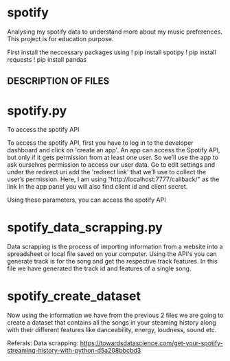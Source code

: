 # spotify
Analysing my spotify data to understand more about my music preferences. This project is for education purpose.

First install the neccessary packages using
! pip install spotipy
! pip install requests
! pip install pandas

## DESCRIPTION OF FILES

# spotify.py

To access the spotify API

To access the spotify API, first you have to log in to the developer dashboard and click on 'create an app'.
An app can access the Spotify API, but only if it gets permission from at least one user. So we’ll use the app to ask ourselves permission to access our user data.
Go to edit settings and under the redirect uri add the 'redirect link' that we’ll use to collect the user’s permission. Here, I am using "http://localhost:7777/callback/" as the link
In the app panel you will also find client id and client secret.

Using these parameters, you can access the spotify API


# spotify_data_scrapping.py

Data scrapping is the process of importing information from a website into a spreadsheet or local file saved on your computer. Using the API's you can generate track is for the song and get the respective track features. In this file we have generated the track id and features of a single song.

# spotify_create_dataset

Now using the information we have from the previous 2 files we are going to create a dataset that contains all the songs in your steaming history along with their different features like danceability, energy, loudness, sound etc.



Referals:
Data scrapping:
https://towardsdatascience.com/get-your-spotify-streaming-history-with-python-d5a208bbcbd3

